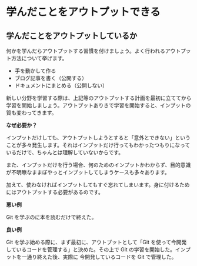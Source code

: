 # 学んだことをアウトプットできる

## 学んだことをアウトプットしているか

何かを学んだらアウトプットする習慣を付けましょう。よく行われるアウトプット方法について挙げます。

- 手を動かして作る
- ブログ記事を書く（公開する）
- ドキュメントにまとめる（公開しない）

新しい分野を学習する際は、上記等のアウトプットする計画を最初に立ててから学習を開始しましょう。アウトプットありきで学習を開始すると、インプットの質も変わってきます。

**なぜ必要か？**

インプットだけしても、アウトプットしようとすると「意外とできない」ということが多々発生します。それはインプットだけ行ってもわかったつもりになっているだけで、ちゃんとは理解していないからです。

また、インプットだけを行う場合、何のためのインプットかわからず、目的意識が不明瞭なままぼやっとインプットしてしまうケースも多々あります。

加えて、使わなければインプットしてもすぐ忘れてしまいます。身に付けるためにはアウトプットする必要があるのです。

**悪い例**

Git を学ぶのに本を読むだけで終えた。

**良い例**

Git を学ぶ始める際に、まず最初に、アウトプットとして「Git を使って今開発しているコードを管理する」と決めた。その上で Git の学習を開始した。インプットを一通り終えた後、実際に 今開発しているコードを Git で管理した。
